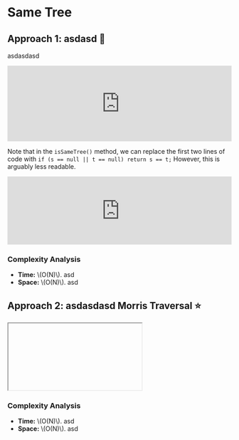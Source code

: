 <!-- MathJax -->
<script src="https://polyfill.io/v3/polyfill.min.js?features=es6"></script>
<script id="MathJax-script" async src="https://cdn.jsdelivr.net/npm/mathjax@3/es5/tex-mml-chtml.js"></script>

<!------------------------------------------------------------------------------------------------------------------------------------->

# Same Tree 

<!------------------------------------------------------------------------------------------------------------------------------------->

## Approach 1: asdasd 🌟

asdasdasd

<iframe src="https://leetcode.com/playground/YBK6uUWS/shared" frameBorder="0" width="100%" height="170"></iframe>

Note that in the `isSameTree()` method, we can replace the first two lines of code with `if (s == null || t == null) return s == t;`
However, this is arguably less readable.

<iframe src="https://leetcode.com/playground/5iVSvYX2/shared" frameBorder="0" width="100%" height="153"></iframe>

### Complexity Analysis
- <div><b>Time:</b> \(O(N)\). asd</div>
- <div><b>Space:</b> \(O(N)\). asd</div>

<!------------------------------------------------------------------------------------------------------------------------------------->

## Approach 2: asdasdasd Morris Traversal ⭐

<iframe></iframe>

### Complexity Analysis
- <div><b>Time:</b> \(O(N)\). asd</div>
- <div><b>Space:</b> \(O(N)\). asd</div>

<!------------------------------------------------------------------------------------------------------------------------------------->
